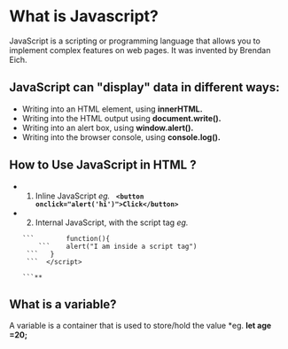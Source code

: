 # What is Javascript?
 JavaScript is a scripting or programming language that allows you to implement complex features on web pages. It was invented by Brendan Eich.
 
 ## JavaScript can "display" data in different ways:
 
  - Writing into an HTML element, using **innerHTML.**
  - Writing into the HTML output using **document.write().**
  - Writing into an alert box, using **window.alert().**
  - Writing into the browser console, using **console.log().**

## How to Use JavaScript in HTML ?
 - 1. Inline JavaScript 
    *eg.*  **```  <button onclick="alert('hi')">Click</button>   ```**
 - 2. Internal JavaScript, with the script tag
   *eg.*  
    ```  <script>
    ```        function(){
        ```    alert("I am inside a script tag")
     ```   }
     ```  </script>
    
    ```**

## What is a variable? 
 A variable is a container that is used to store/hold the value *eg. **let age =20;**
